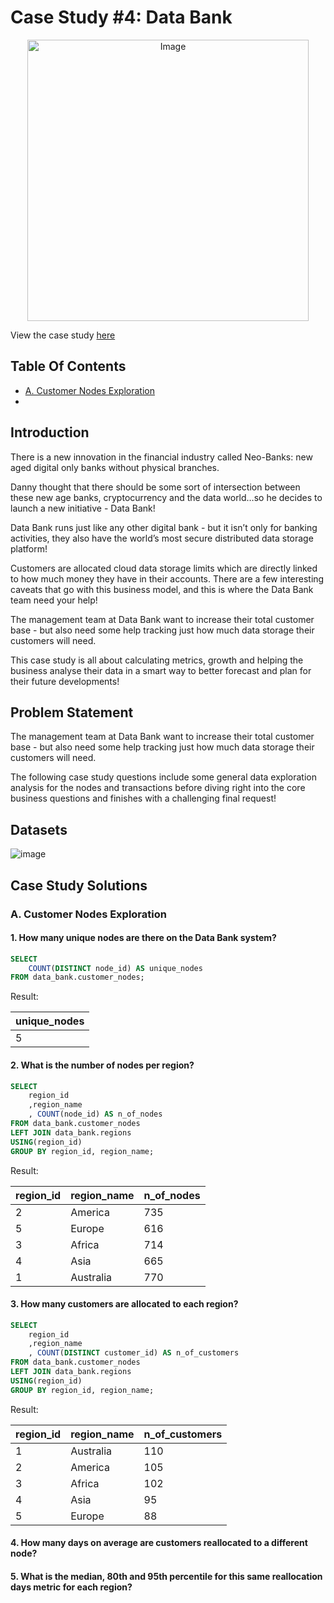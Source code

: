 <p align="center"><h1><b>Case Study #4: Data Bank</b></h1> </p>
<p align="center">
<img src="https://8weeksqlchallenge.com/images/case-study-designs/4.png" alt="Image" width="450" height="450">

View the case study [here](https://8weeksqlchallenge.com/case-study-4/)
  
## Table Of Contents
  - [A. Customer Nodes Exploration](https://github.com/TAQUOCANH/8-Week-SQL-Challenge/blob/main/Case%20Study%20%23%204%20-%20Data%20Bank/README.md#a-customer-nodes-exploration)
  - 
  
## Introduction
There is a new innovation in the financial industry called Neo-Banks: new aged digital only banks without physical branches.

Danny thought that there should be some sort of intersection between these new age banks, cryptocurrency and the data world…so he decides to launch a new initiative - Data Bank!

Data Bank runs just like any other digital bank - but it isn’t only for banking activities, they also have the world’s most secure distributed data storage platform!

Customers are allocated cloud data storage limits which are directly linked to how much money they have in their accounts. There are a few interesting caveats that go with this business model, and this is where the Data Bank team need your help!

The management team at Data Bank want to increase their total customer base - but also need some help tracking just how much data storage their customers will need.

This case study is all about calculating metrics, growth and helping the business analyse their data in a smart way to better forecast and plan for their future developments!


## Problem Statement
The management team at Data Bank want to increase their total customer base - but also need some help tracking just how much data storage their customers will need.

The following case study questions include some general data exploration analysis for the nodes and transactions before diving right into the core business questions and finishes with a challenging final request!


## Datasets
![image](https://user-images.githubusercontent.com/77529445/165748352-09dfcafd-07a6-4bf0-b171-7ba0ec75aa22.png)
  
## Case Study Solutions
### A. Customer Nodes Exploration
#### 1. How many unique nodes are there on the Data Bank system?
```sql
SELECT 
	COUNT(DISTINCT node_id) AS unique_nodes
FROM data_bank.customer_nodes;
```
Result:

| unique_nodes |
| ------------ |
| 5            |

#### 2. What is the number of nodes per region?
```sql
SELECT
	region_id
	,region_name
    , COUNT(node_id) AS n_of_nodes
FROM data_bank.customer_nodes
LEFT JOIN data_bank.regions
USING(region_id)
GROUP BY region_id, region_name;
```

Result:

| region_id | region_name | n_of_nodes |
| --------- | ----------- | ---------- |
| 2         | America     | 735        |
| 5         | Europe      | 616        |
| 3         | Africa      | 714        |
| 4         | Asia        | 665        |
| 1         | Australia   | 770        |

#### 3. How many customers are allocated to each region?
```sql
SELECT
	region_id
	,region_name
    , COUNT(DISTINCT customer_id) AS n_of_customers
FROM data_bank.customer_nodes 
LEFT JOIN data_bank.regions
USING(region_id)
GROUP BY region_id, region_name;
```

Result:

| region_id | region_name | n_of_customers |
| --------- | ----------- | -------------- |
| 1         | Australia   | 110            |
| 2         | America     | 105            |
| 3         | Africa      | 102            |
| 4         | Asia        | 95             |
| 5         | Europe      | 88             |

#### 4. How many days on average are customers reallocated to a different node?



#### 5. What is the median, 80th and 95th percentile for this same reallocation days metric for each region?
